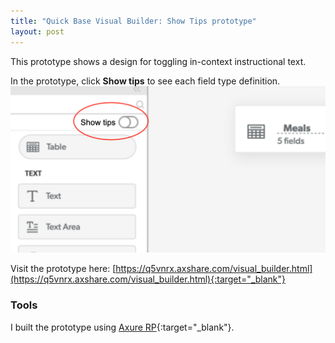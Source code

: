 ```yaml
---
title: "Quick Base Visual Builder: Show Tips prototype"
layout: post
---
```

This prototype shows a design for toggling in-context instructional text.

In the prototype, click **Show tips** to see each field type definition.
![](/assets/images/show-tips.png)

Visit the prototype here: [https://q5vnrx.axshare.com/visual_builder.html](https://q5vnrx.axshare.com/visual_builder.html){:target="_blank"}

### Tools
I built the prototype using [Axure RP](https://www.axure.com/){:target="_blank"}.
